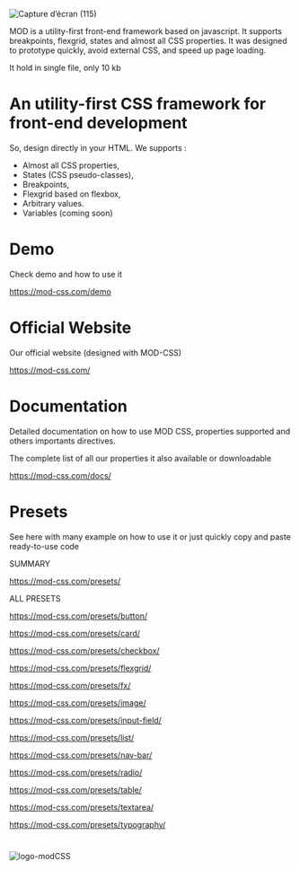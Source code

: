 ![Capture d’écran (115)](https://user-images.githubusercontent.com/117290114/205288298-eb7d8f4d-b66f-434d-a2d3-b5ee58b33462.png)



MOD is a utility-first front-end framework based on javascript. 
It supports breakpoints, flexgrid, states and almost all CSS properties.
It was designed to prototype quickly, avoid external CSS, and speed up page loading.

It hold in single file, only 10 kb


# An utility-first CSS framework for front-end development 

So, design directly in your HTML. 
We supports : 
 - Almost all CSS properties,
 - States (CSS pseudo-classes),
 - Breakpoints,
 - Flexgrid based on flexbox,
 - Arbitrary values.
 - Variables (coming soon)
 

# Demo

Check demo and how to use it

https://mod-css.com/demo


# Official Website

Our official website (designed with MOD-CSS)

https://mod-css.com/

# Documentation

Detailed documentation on how to use MOD CSS, properties supported and others importants directives.

The complete list of all our properties it also available or downloadable

https://mod-css.com/docs/

# Presets

See here with many example on how to use it 
or just quickly copy and paste ready-to-use code

SUMMARY 

https://mod-css.com/presets/





ALL PRESETS

https://mod-css.com/presets/button/

https://mod-css.com/presets/card/

https://mod-css.com/presets/checkbox/

https://mod-css.com/presets/flexgrid/

https://mod-css.com/presets/fx/

https://mod-css.com/presets/image/

https://mod-css.com/presets/input-field/

https://mod-css.com/presets/list/

https://mod-css.com/presets/nav-bar/

https://mod-css.com/presets/radio/

https://mod-css.com/presets/table/

https://mod-css.com/presets/textarea/

https://mod-css.com/presets/typography/


#

![logo-modCSS](https://user-images.githubusercontent.com/53044719/196405281-3a0df5f5-f1f7-4e41-9052-3dd3cfde1c72.png)

